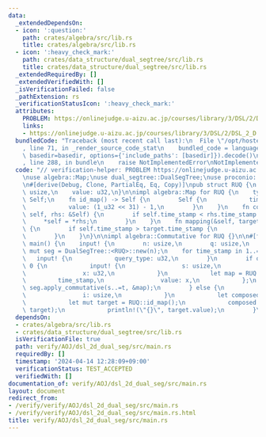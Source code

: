 ```yaml
---
data:
  _extendedDependsOn:
  - icon: ':question:'
    path: crates/algebra/src/lib.rs
    title: crates/algebra/src/lib.rs
  - icon: ':heavy_check_mark:'
    path: crates/data_structure/dual_segtree/src/lib.rs
    title: crates/data_structure/dual_segtree/src/lib.rs
  _extendedRequiredBy: []
  _extendedVerifiedWith: []
  _isVerificationFailed: false
  _pathExtension: rs
  _verificationStatusIcon: ':heavy_check_mark:'
  attributes:
    PROBLEM: https://onlinejudge.u-aizu.ac.jp/courses/library/3/DSL/2/DSL_2_D
    links:
    - https://onlinejudge.u-aizu.ac.jp/courses/library/3/DSL/2/DSL_2_D
  bundledCode: "Traceback (most recent call last):\n  File \"/opt/hostedtoolcache/Python/3.10.14/x64/lib/python3.10/site-packages/onlinejudge_verify/documentation/build.py\"\
    , line 71, in _render_source_code_stat\n    bundled_code = language.bundle(stat.path,\
    \ basedir=basedir, options={'include_paths': [basedir]}).decode()\n  File \"/opt/hostedtoolcache/Python/3.10.14/x64/lib/python3.10/site-packages/onlinejudge_verify/languages/rust.py\"\
    , line 288, in bundle\n    raise NotImplementedError\nNotImplementedError\n"
  code: "// verification-helper: PROBLEM https://onlinejudge.u-aizu.ac.jp/courses/library/3/DSL/2/DSL_2_D\n\
    \nuse algebra::Map;\nuse dual_segtree::DualSegTree;\nuse proconio::{fastout, input};\n\
    \n#[derive(Debug, Clone, PartialEq, Eq, Copy)]\npub struct RUQ {\n    time_stamp:\
    \ usize,\n    value: u32,\n}\n\nimpl algebra::Map for RUQ {\n    type Target =\
    \ Self;\n    fn id_map() -> Self {\n        Self {\n            time_stamp: 0,\n\
    \            value: (1_u32 << 31) - 1,\n        }\n    }\n    fn composition(&mut\
    \ self, rhs: &Self) {\n        if self.time_stamp < rhs.time_stamp {\n       \
    \     *self = *rhs;\n        }\n    }\n    fn mapping(&self, target: &mut Self::Target)\
    \ {\n        if self.time_stamp > target.time_stamp {\n            *target = *self;\n\
    \        }\n    }\n}\n\nimpl algebra::Commutative for RUQ {}\n\n#[fastout]\nfn\
    \ main() {\n    input! {\n        n: usize,\n        q: usize,\n    }\n    let\
    \ mut seg = DualSegTree::<RUQ>::new(n);\n    for time_stamp in 1..=q {\n     \
    \   input! {\n            query_type: u32,\n        }\n        if query_type ==\
    \ 0 {\n            input! {\n                s: usize,\n                t: usize,\n\
    \                x: u32,\n            }\n            let map = RUQ {\n       \
    \         time_stamp,\n                value: x,\n            };\n           \
    \ seg.apply_commutative(s..=t, &map);\n        } else {\n            input! {\n\
    \                i: usize,\n            }\n            let composed = seg.get_composition(i);\n\
    \            let mut target = RUQ::id_map();\n            composed.mapping(&mut\
    \ target);\n            println!(\"{}\", target.value);\n        }\n    }\n}\n"
  dependsOn:
  - crates/algebra/src/lib.rs
  - crates/data_structure/dual_segtree/src/lib.rs
  isVerificationFile: true
  path: verify/AOJ/dsl_2d_dual_seg/src/main.rs
  requiredBy: []
  timestamp: '2024-04-14 12:28:09+09:00'
  verificationStatus: TEST_ACCEPTED
  verifiedWith: []
documentation_of: verify/AOJ/dsl_2d_dual_seg/src/main.rs
layout: document
redirect_from:
- /verify/verify/AOJ/dsl_2d_dual_seg/src/main.rs
- /verify/verify/AOJ/dsl_2d_dual_seg/src/main.rs.html
title: verify/AOJ/dsl_2d_dual_seg/src/main.rs
---
```

